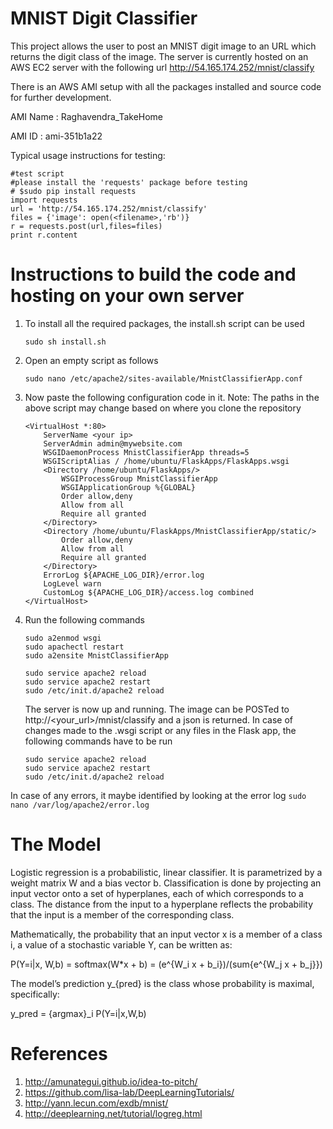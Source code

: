 # MNIST Digit Classifier

This project allows the user to post an MNIST digit image to an URL which returns the digit class of the image. The server is currently hosted on an AWS EC2 server with the following url 
http://54.165.174.252/mnist/classify


There is an AWS AMI setup with all the packages installed and source code for further development.

AMI Name : Raghavendra_TakeHome

AMI ID : ami-351b1a22

Typical usage instructions for testing:

    #test script
    #please install the 'requests' package before testing
    # $sudo pip install requests 
    import requests
    url = 'http://54.165.174.252/mnist/classify'
    files = {'image': open(<filename>,'rb')}
    r = requests.post(url,files=files)
    print r.content
 
# Instructions to build the code and hosting on your own server

1. To install all the required packages, the install.sh script can be used <br />
   ```
   sudo sh install.sh
   ```
2. Open an empty script as follows <br />
   ```
   sudo nano /etc/apache2/sites-available/MnistClassifierApp.conf
   ```
3. Now paste the following configuration code in it. 
   Note: The paths in the above script may change based on where you clone the repository   

    ```
    <VirtualHost *:80>
        ServerName <your ip>
        ServerAdmin admin@mywebsite.com
        WSGIDaemonProcess MnistClassifierApp threads=5
        WSGIScriptAlias / /home/ubuntu/FlaskApps/FlaskApps.wsgi
        <Directory /home/ubuntu/FlaskApps/>
            WSGIProcessGroup MnistClassifierApp
            WSGIApplicationGroup %{GLOBAL}
            Order allow,deny
            Allow from all
            Require all granted
        </Directory>
        <Directory /home/ubuntu/FlaskApps/MnistClassifierApp/static/>
            Order allow,deny
            Allow from all
            Require all granted
        </Directory>
        ErrorLog ${APACHE_LOG_DIR}/error.log
        LogLevel warn
        CustomLog ${APACHE_LOG_DIR}/access.log combined
    </VirtualHost>
    ```

4. Run the following commands <br />

    ```
    sudo a2enmod wsgi 
    sudo apachectl restart
    sudo a2ensite MnistClassifierApp
    
    sudo service apache2 reload
    sudo service apache2 restart
    sudo /etc/init.d/apache2 reload
    ```
   The server is now up and running. The image can be POSTed to http://<your_url>/mnist/classify and a json is returned. In case of        changes made to the .wsgi script or any files in the Flask app, the following commands have to be run
    ```
    sudo service apache2 reload
    sudo service apache2 restart
    sudo /etc/init.d/apache2 reload
    ```
In case of any errors, it maybe identified by looking at the error log
    ```
    sudo nano /var/log/apache2/error.log
    ```
    

# The Model


Logistic regression is a probabilistic, linear classifier. It is parametrized by a weight matrix W and a bias vector b. Classification is done by projecting an input vector onto a set of hyperplanes, each of which corresponds to a class. The distance from the input to a hyperplane reflects the probability that the input is a member of the corresponding class.

Mathematically, the probability that an input vector x is a member of a class i, a value of a stochastic variable Y, can be written as:

P(Y=i|x, W,b) = softmax(W*x + b) 
              = (e^{W_i x + b_i})/(sum{e^{W_j x + b_j}})
              
The model’s prediction y_{pred} is the class whose probability is maximal, specifically:

y_pred = {argmax}_i P(Y=i|x,W,b)

# References
1. http://amunategui.github.io/idea-to-pitch/
2. https://github.com/lisa-lab/DeepLearningTutorials/
3. http://yann.lecun.com/exdb/mnist/
4. http://deeplearning.net/tutorial/logreg.html
